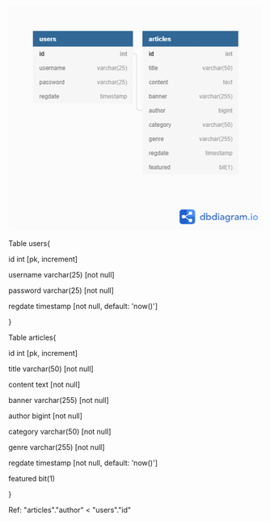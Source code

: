 <p align="center"><img src="Database_Diagram_Plan.png"></p>


Table users{

  id int [pk, increment]
  
  username varchar(25) [not null]
  
  password varchar(25) [not null]
  
  regdate timestamp [not null, default: 'now()']
  
 
}

Table articles{

  id int [pk, increment] 
  
  title varchar(50) [not null]
  
  content text [not null]
  
  banner varchar(255) [not null]
  
  author bigint [not null]
  
  category varchar(50) [not null]
  
  genre varchar(255) [not null]
  
  regdate timestamp [not null, default: 'now()']
  
  featured bit(1) 
  
}

Ref: "articles"."author" < "users"."id"